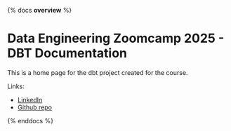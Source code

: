 {% docs __overview__ %}

# Data Engineering Zoomcamp 2025 - DBT Documentation

This is a home page for the dbt project created for the course.

Links:
- [LinkedIn](https://www.linkedin.com/in/oliver-kuti%C5%A1-5248a1179/)
- [Github repo](https://github.com/oliver-kutis/data-engineering-zoomcamp-2025)

{% enddocs %}
